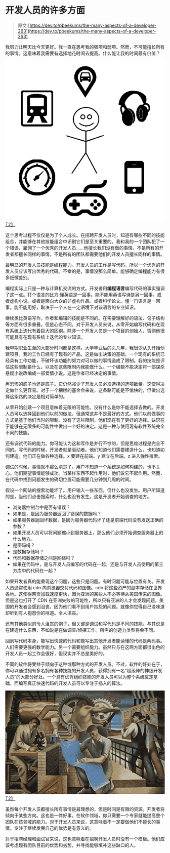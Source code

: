 # 开发人员的许多方面

> 原文:[https://dev.to/pbeekums/the-many-aspects-of-a-developer-263](https://dev.to/pbeekums/the-many-aspects-of-a-developer-263)

我努力让明天比今天更好。我一直在思考我的强项和弱项。然而，不可能擅长所有的事情。这意味着我需要有选择地花时间去提高。什么能让我的时间最有价值？

[![](img/f84fcea97faa8f2103ce5b690c00aad7.png)T2】](https://res.cloudinary.com/practicaldev/image/fetch/s--U6mMPoaE--/c_limit%2Cf_auto%2Cfl_progressive%2Cq_auto%2Cw_880/https://blog.professorbeekums.com/img/2017/9/aspects.png)

这个思考过程不仅仅是为了个人成长。在招聘开发人员时，知道有哪些不同的技能组合，并能够在其他技能组合中识别它们是至关重要的。我和我的一个团队犯了一个错误，雇佣了一个优秀的开发人员……他擅长我们没有做的事情。不是所有的开发者都擅长同样的事情。不是所有的团队都需要他们的开发人员擅长同样的事情。

最明显的开发人员技能是编程能力。开发人员的工作是写代码，所以一个优秀的开发人员应该写出优秀的代码。不幸的是，事情没那么简单。能够确定编程能力有很多细微差别。

编程实际上只是一种与计算机交流的方式。开发者用**编程语言**编写代码的事实强调了这一点。打个语言的比方:懂英语是一回事。能不能用英语写诗是另一回事。或者虚构小说。或者是面向大众的非虚构作品。或者科学论文。懂一门语言是一回事。能不能用好，取决于一个人在一定语境下对该语言的专业知识。

继续类比英语写作，作者和编辑的技能是不同的。在需要理解好的语法、句子结构等方面有很多重叠。但是心态不同。对于开发人员来说，从零开始编写代码和在现有系统上迭代有着巨大的区别。除非一个开发人员是一个项目的创始人，否则他很可能具有在现有系统上迭代的专业知识。

我早期职业生涯的大部分时间都是这样。大学毕业后的头几年，我很少从头开始创建项目。我的工作已经有了现有的产品。这是做出决策的基础。一个现有的系统已经具有工作功能，不破坏该功能的努力对可以做的事情造成了限制。我的技能是评估这些限制是什么，以及在这些限制内我能做什么。一个编辑不能决定将一部谋杀悬疑小说改编成一部爱情小说。这是作者已经决定的事情。

再恐怖的底子也还是底子。它仍然减少了开发人员必须选择的选项数量。这使得决定做什么更容易。对于一个糟糕的基金会来说，这条路可能是不愉快的，但做出选择这条路的决定是相对简单的。

从零开始创建一个项目意味着无限的可能性。没有什么是你不能选择去做的。开发人员可以选择回到他们以前的做法，但通常这并不是最好的方式。他们以前做事的方式是基于他们当时的限制。没有了这些限制，他们现在有了更好的选择。诀窍在于能够在无限多的可能性中做出一个好的决定。这是一种与使用现有软件系统完全不同的技能。

还有调试代码的能力。你可能认为这和写作是并行不悖的，但是思维过程是完全不同的。写代码的时候，开发者就是驱动者。他们知道他们需要建造什么，也知道如何建造。他们正在做各种选择。x 要建在前端。y 建立在后端。z 进入弹性搜索。

调试的时候，事情就不那么清楚了。用户不知道一个系统是如何构建的，也不关心。他们期望事情能够成功。当某样东西不起作用时，他们说它不起作用。然而，在代码中找到问题发生的确切位置可能需要几分钟到几周的时间。

假设一个网站的搜索功能坏了。用户输入一些东西，但什么也没发生。用户所知道的是，当他们点击搜索时，什么也没有发生。这是开发者开始调查的地方。

*   浏览器控制台中是否有错误？
*   如果是，是因为服务器返回了错误的数据吗？
*   如果服务器返回坏数据，是因为服务器代码坏了还是前端代码没有发送正确的参数？
*   如果开发人员可以将问题缩小到服务器上，那么他们必须开始调查服务器上的什么地方。
*   是密码吗？
*   是数据存储吗？
*   代码和数据存储之间是网络吗？
*   如果在代码中，是与开发人员编写的代码在一起，还是与开发人员使用的第三方库中的代码在一起？

如果开发者真的能重现这个问题，这些只是问题。有时问题可能与位置有关。开发人员通常使用 cdn 向浏览器交付代码和图像。cdn 将这些资产的副本存储在世界各地。这使得网页加载速度更快，因为亚洲的某些人不必等待从美国传来的图像。但是这也打开了 CDN 在亚洲失败的可能性，所以只有亚洲的人才会发现问题。美国的开发者会感到沮丧，因为他们看不到用户抱怨的问题。就像你觉得自己没味道却听到有人抱怨你的味道。令人沮丧。

还有其他类似的令人沮丧的例子，但关键是调试和写代码是不同的技能。与其说是在建造什么东西，不如说是在做调查/侦探工作。所需的创造力类型将会不同。

回到写代码本身，能写出快速的代码和能写出其他开发者能读懂的代码是两码事。人们需要更强的数学能力。另一个需要组织能力。虽然只与在这两方面都很出色的开发人员一起工作会很好，但现实并不总是美好的。

不同的软件将受益于倾向于这种或那种方式的开发人员。不过，软件的好处在于，你可以通过拥有多名拥有各种技能的开发人员，获得拥有一名“超级棒的神级开发人员”的大部分好处。一个具有优秀组织技能的开发人员可以为整个系统奠定基础，而编写真正快速代码的开发人员可以专注于插入的算法。

[![](img/1befbf2288b0743883637ae24b5801c8.png)T2】](https://res.cloudinary.com/practicaldev/image/fetch/s--0GcD-e7B--/c_limit%2Cf_auto%2Cfl_progressive%2Cq_auto%2Cw_880/https://blog.professorbeekums.com/img/2017/9/wealth_of_nations.jpg)

虽然每个开发人员都擅长所有事情是最理想的，但是时间是有限的资源。开发者将倾向于某些方向。这也是一件好事。在软件领域，你只需要一个专家就能提高整个团队在该领域的能力。对于开发人员来说，这意味着不一定要做他们不擅长的事情。专注于继续发展自己的优势是有意义的。

对于招聘经理和面试官来说，这也意味着在招聘开发人员时没有一个模板。他们应该考虑现有团队目前的优势和劣势，并寻找能够填补这些缺口的人。